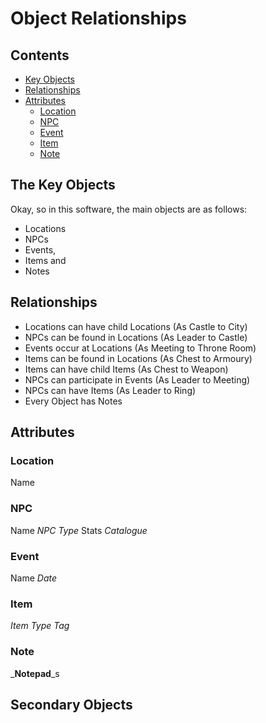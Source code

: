 # Object Relationships
## Contents
 - [Key Objects](#the-key-objects)
 - [Relationships](#relationships)
 - [Attributes](#attributes)
   - [Location](#location)
   - [NPC](#npc)
   - [Event](#event)
   - [Item](#item)
   - [Note](#note)

## The Key Objects
Okay, so in this software, the main objects are as follows:
- Locations
- NPCs
- Events,
- Items and
- Notes

## Relationships
- Locations can have child Locations (As Castle to City)
- NPCs can be found in Locations (As Leader to Castle)
- Events occur at Locations (As Meeting to Throne Room)
- Items can be found in Locations (As Chest to Armoury)
- Items can have child Items (As Chest to Weapon)
- NPCs can participate in Events (As Leader to Meeting)
- NPCs can have Items (As Leader to Ring)
- Every Object has Notes

## Attributes
### Location
Name
### NPC
Name
_NPC Type_
Stats
_Catalogue_
### Event
Name
_Date_
### Item
_Item Type_
_Tag_
### Note
_**Notepad**_s

## Secondary Objects
